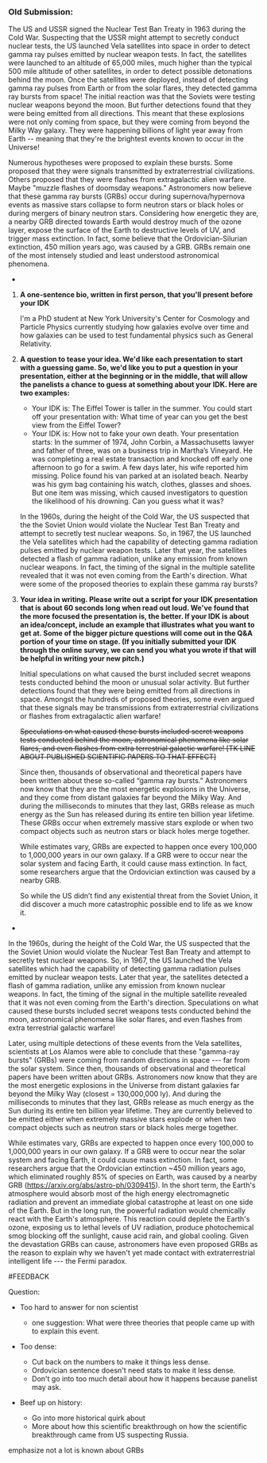### Old Submission: 

The US and USSR signed the Nuclear Test Ban Treaty in 1963 during the Cold War. Suspecting that the USSR might attempt to secretly conduct nuclear tests, the US launched Vela satellites into space in order to detect gamma ray pulses emitted by nuclear weapon tests. In fact, the satellites were launched to an altitude of 65,000 miles, much higher than the typical 500 mile altitude of other satellites, in order to detect possible detonations behind the moon. Once the satellites were deployed, instead of detecting gamma ray pulses from Earth or from the solar flares, they detected gamma ray bursts from space! The initial reaction was that the Soviets were testing nuclear weapons beyond the moon. But further detections found that they were being emitted from all directions. This meant that these explosions were not only coming from space, but they were coming from beyond the Milky Way galaxy. They were happening billions of light year away from Earth -- meaning that they're the brightest events known to occur in the Universe! 


Numerous hypotheses were proposed to explain these bursts. Some proposed that they were signals transmitted by extraterrestrial civilizations. Others proposed that they were flashes from extragalactic alien warfare. Maybe "muzzle flashes of doomsday weapons." Astronomers now believe that these gamma ray bursts (GRBs) occur during supernova/hypernova events as massive stars collapse to form neutron stars or black holes or during mergers of binary neutron stars. Considering how energetic they are, a nearby GRB directed towards Earth would destroy much of the ozone layer, expose the surface of the Earth to destructive levels of UV, and trigger mass extinction. In fact, some believe that the Ordovician-Silurian extinction, 450 million years ago, was caused by a GRB. GRBs remain one of the most intensely studied and least understood astronomical phenomena.

-
1. **A one-sentence bio, written in first person, that you'll present before your IDK**
	
	I'm a PhD student at New York University's Center for Cosmology and Particle Physics currently studying how galaxies evolve over time and how galaxies can be used to test fundamental physics such as General Relativity.  

2. **A question to tease your idea. We'd like each presentation to start with a guessing game. So, we'd like you to put a question in your presentation, either at the beginning or in the middle, that will allow the panelists a chance to guess at something about your IDK. Here are two examples:**
	- Your IDK is: The Eiffel Tower is taller in the summer. You could start off your presentation with: What time of year can you get the best view from the Eiffel Tower?
	- Your IDK is: How not to fake your own death. Your presentation starts: In the summer of 1974, John Corbin, a Massachusetts lawyer and father of three, was on a business trip in Martha’s Vineyard. He was completing a real estate transaction and knocked off early one afternoon to go for a swim. A few days later, his wife reported him missing. Police found his van parked at an isolated beach. Nearby was his gym bag containing his watch, clothes, glasses and shoes. But one item was missing, which caused investigators to question the likelihood of his drowning. Can you guess what it was?

	In the 1960s, during the height of the Cold War, the US suspected that the the Soviet Union would violate the Nuclear Test Ban Treaty and attempt to secretly test nuclear weapons. So, in 1967, the US launched the Vela satellites which had the capability of detecting gamma radiation pulses emitted by nuclear weapon tests. Later that year, the satellites detected a flash of gamma radiation, unlike any emission from known nuclear weapons. In fact, the timing of the signal in the multiple satellite revealed that it was not even coming from the Earth's direction. What were some of the proposed theories to explain these gamma ray bursts?


3. **Your idea in writing. Please write out a script for your IDK presentation that is about 60 seconds long when read out loud. We've found that the more focused the presentation is, the better. If your IDK is about an idea/concept, include an example that illustrates what you want to get at. Some of the bigger picture questions will come out in the Q&A portion of your time on stage. (If you initially submitted your IDK through the online survey, we can send you what you wrote if that will be helpful in writing your new pitch.)**

	Initial speculations on what caused the burst included secret weapons tests conducted behind the moon or unusual solar activity. But further detections found that they were being emitted from all directions in space. Amongst the hundreds of proposed theories, some even argued that these signals may be transmissions from extraterrestrial civilizations or flashes from extragalactic alien warfare! 
	
	~~Speculations on what caused these bursts included secret weapons tests conducted behind the moon, astronomical phenomena like solar flares, and even flashes from extra terrestrial galactic warfare! [TK LINE ABOUT PUBLISHED SCIENTIFIC PAPERS TO THAT EFFECT]~~
	
	Since then, thousands of observational and theoretical papers have been written about these so-called “gamma ray bursts.” Astronomers now know that they are the most energetic explosions in the Universe, and they come from distant galaxies far beyond the Milky Way. And during the milliseconds to minutes that they last, GRBs release as much energy as the Sun has released during its entire ten billion year lifetime. These GRBs occur when extremely massive stars explode or when two compact objects such as neutron stars or black holes merge together. 
	
	While estimates vary, GRBs are expected to happen once every 100,000 to 1,000,000 years in our own galaxy. If a GRB were to occur near the solar system and facing Earth, it could cause mass extinction. In fact, some researchers argue that the Ordovician extinction was caused by a nearby GRB.

	So while the US didn’t find any existential threat from the Soviet Union, it did discover a much more catastrophic possible end to life as we know it. 



-
In the 1960s, during the height of the Cold War, the US suspected that the the Soviet Union would violate the Nuclear Test Ban Treaty and attempt to secretly test nuclear weapons. So, in 1967, the US launched the Vela satellites which had the capability of detecting gamma radiation pulses emitted by nuclear weapon tests. Later that year, the satellites detected a flash of gamma radiation, unlike any emission from known nuclear weapons. In fact, the timing of the signal in the multiple satellite revealed that it was not even coming from the Earth's direction. Speculations on what caused these bursts included secret weapons tests conducted behind the moon, astronomical phenomena like solar flares, and even flashes from extra terrestrial galactic warfare!
	
Later, using multiple detections of these events from the Vela satellites,  scientists at Los Alamos were able to conclude that these "gamma-ray bursts" (GRBs) were coming from random directions in space --- far from the solar system. Since then, thousands of observational and theoretical papers have been written about GRBs. Astronomers now know that they are the most energetic explosions in the Universe from distant galaxies far beyond the Milky Way (closest = 130,000,000 ly). And during the milliseconds to minutes that they last, GRBs release as much energy as the Sun during its entire ten billion year lifetime. They are currently believed to be emitted either when extremely massive stars explode or when two compact objects such as neutron stars or black holes merge together. 
	
While estimates vary, GRBs are expected to happen once every 100,000 to 1,000,000 years in our own galaxy. If a GRB were to occur near the solar system and facing Earth, it could cause mass extinction. In fact, some researchers argue that the Ordovician extinction ~450 million years ago, which eliminated roughly 85% of species on Earth, was caused by a nearby GRB (https://arxiv.org/abs/astro-ph/0309415). In the short term, the Earth's atmosphere would absorb most of the high energy electromagnetic radiation and prevent an immediate global catastrophe at least on one side of the Earth. But in the long run, the powerful radiation would chemically react with the Earth's atmosphere. This reaction could deplete the Earth's ozone, exposing us to lethal levels of UV radiation, produce photochemical smog blocking off the sunlight, cause acid rain, and global cooling. Given the devastation GRBs can cause, astronomers have even proposed GRBs as the reason to explain why we haven't yet made contact with extraterrestrial intelligent life --- the Fermi paradox. 
	
	
#FEEDBACK

Question: 

* Too hard to answer for non scientist
	* one suggestion: What were three theories that people came up with to explain this event.


* Too dense: 
	* Cut back on the numbers to make it things less dense. 
	* Ordovician sentence doesn't need stats to make it less dense. 
	* Don't go into too much detail about how it happens because panelist may ask. 

* Beef up on history: 
	- Go into more historical quirk about
	- More about how this scientific breakthrough on how the scientific breakthrough came from US suspecting Russia. 
	

emphasize not a lot is known about GRBs 